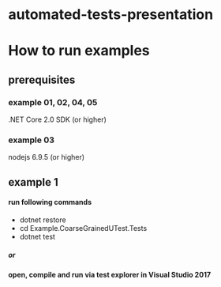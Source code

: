 # automated-tests-presentation

# How to run examples

## prerequisites

### example 01, 02, 04, 05
.NET Core 2.0 SDK (or higher)

### example 03
nodejs  6.9.5 (or higher)

## example 1

#### run following commands
* dotnet restore
* cd Example.CoarseGrainedUTest.Tests 
* dotnet test
##### or
#### open, compile and run via test explorer in Visual Studio 2017